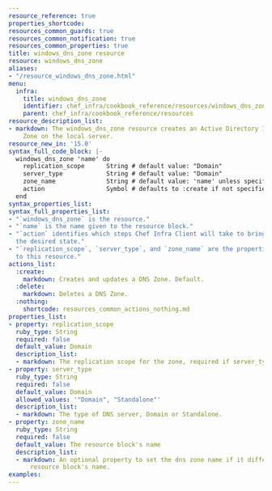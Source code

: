```yaml
---
resource_reference: true
properties_shortcode: 
resources_common_guards: true
resources_common_notification: true
resources_common_properties: true
title: windows_dns_zone resource
resource: windows_dns_zone
aliases:
- "/resource_windows_dns_zone.html"
menu:
  infra:
    title: windows_dns_zone
    identifier: chef_infra/cookbook_reference/resources/windows_dns_zone windows_dns_zone
    parent: chef_infra/cookbook_reference/resources
resource_description_list:
- markdown: The windows_dns_zone resource creates an Active Directory Integrated DNS
    Zone on the local server.
resource_new_in: '15.0'
syntax_full_code_block: |-
  windows_dns_zone 'name' do
    replication_scope      String # default value: "Domain"
    server_type            String # default value: "Domain"
    zone_name              String # default value: 'name' unless specified
    action                 Symbol # defaults to :create if not specified
  end
syntax_properties_list: 
syntax_full_properties_list:
- "`windows_dns_zone` is the resource."
- "`name` is the name given to the resource block."
- "`action` identifies which steps Chef Infra Client will take to bring the node into
  the desired state."
- "`replication_scope`, `server_type`, and `zone_name` are the properties available
  to this resource."
actions_list:
  :create:
    markdown: Creates and updates a DNS Zone. Default.
  :delete:
    markdown: Deletes a DNS Zone.
  :nothing:
    shortcode: resources_common_actions_nothing.md
properties_list:
- property: replication_scope
  ruby_type: String
  required: false
  default_value: Domain
  description_list:
  - markdown: The replication scope for the zone, required if server_type set to 'Domain'.
- property: server_type
  ruby_type: String
  required: false
  default_value: Domain
  allowed_values: '"Domain", "Standalone"'
  description_list:
  - markdown: The type of DNS server, Domain or Standalone.
- property: zone_name
  ruby_type: String
  required: false
  default_value: The resource block's name
  description_list:
  - markdown: An optional property to set the dns zone name if it differs from the
      resource block's name.
examples: 
---
```


